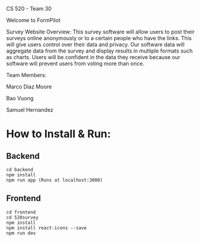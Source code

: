 CS 520 - Team 30


Welcome to FormPilot

Survey Website Overview:
This survey software will allow users to post their surveys online anonymously or to a certain people who have the links. This will give users control over their data and privacy. Our software data will aggregate data from the survey and display results in multiple formats such as charts. Users will be confident in the data they receive because our software will prevent users from voting more than once. 



Team Members:

Marco Diaz Moore

Bao Vuong

Samuel Hernandez

# How to Install & Run:

## Backend

```
cd backend
npm install
npm run app (Runs at localhost:3000)
```

## Frontend

```
cd frontend
cd 520survey
npm install
npm install react-icons --save
npm run dev
```
